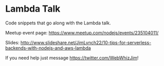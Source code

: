 # Lambda Talk
Code snippets that go along with the Lambda talk.

Meetup event page: https://www.meetup.com/nodejs/events/235104011/

Slides: http://www.slideshare.net/JimLynch22/10-tips-for-serverless-backends-with-nodejs-and-aws-lambda

If you need help just message https://twitter.com/WebWhizJim!


